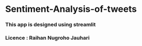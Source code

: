 # Sentiment-Analysis-of-tweets

### This app is designed using streamlit 

### Licence : Raihan Nugroho Jauhari






